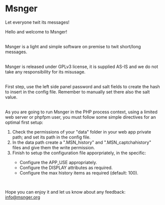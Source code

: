 # Msnger
Let everyone twit its messages!

  Hello and welcome to Msnger!<br><br>
     
  Msnger is a light and simple software on premise to twit short/long messages.<br><br>
     
  Msnger is released under GPLv3 license, it is supplied AS-IS and we do not take any responsibility for its misusage.<br><br>
  
  First step, use the left side panel password and salt fields to create the hash to insert in the config file. Remember to manually set there also the salt value.<br><br>
     
  As you are going to run Msnger in the PHP process context, using a limited web server or phpfpm user, you must follow some simple directives for an optimal first setup:<br>
  <ol>
  <li>Check the permissions of your "data" folder in your web app private path; and set its path in the config file.</li>
  <li>In the data path create a ".MSN_history" and ".MSN_captchahistory" files and give them the write permission.</li>
  <li>Finish to setup the configuration file apporpriately, in the specific:</li>
  <ul>
  <li>Configure the APP_USE appropriately.</li>
  <li>Configure the DISPLAY attributes as required.</li>
  <li>Configure the max history items as required (default: 100).</li>	      
  </ul>
  </ol>
  
  <br>	

  Hope you can enjoy it and let us know about any feedback: <a href="mailto:info@msnger.org" style="color:#e6d236;">info@msnger.org</a>
	   
